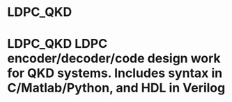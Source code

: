 # LDPC_QKD
# LDPC_QKD LDPC encoder/decoder/code design work for QKD systems. Includes syntax in C/Matlab/Python, and HDL in Verilog

